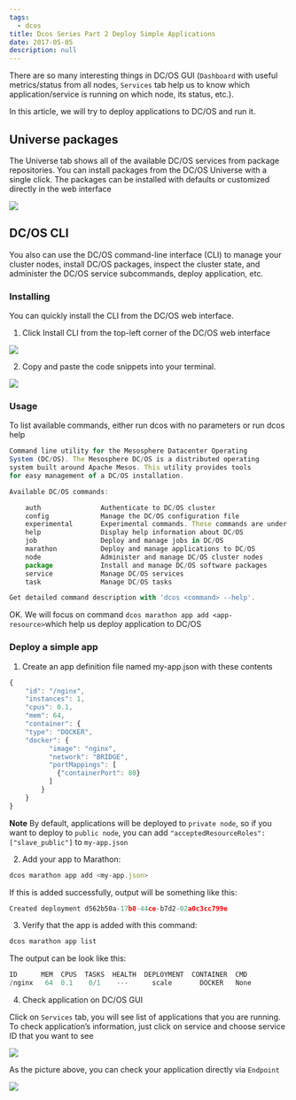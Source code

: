 ```yaml
---
tags: 
  - dcos
title: Dcos Series Part 2 Deploy Simple Applications
date: 2017-05-05
description: null
---
```


There are so many interesting things in DC/OS GUI (`Dashboard` with useful metrics/status from all nodes, `Services` tab help us to know which application/service is running on which node, its status, etc.).

In this article, we will try to deploy applications to DC/OS and run it.

## Universe packages

The Universe tab shows all of the available DC/OS services from package repositories. You can install packages from the DC/OS Universe with a single click. The packages can be installed with defaults or customized directly in the web interface

![](assets/dcos-series-part-2---deploy-simple-applications_e84b0a38362cbe07380b58ee7adae02d_md5.webp)

## DC/OS CLI

You also can use the DC/OS command-line interface (CLI) to manage your cluster nodes, install DC/OS packages, inspect the cluster state, and administer the DC/OS service subcommands, deploy application, etc.

### Installing

You can quickly install the CLI from the DC/OS web interface.

1. Click Install CLI from the top-left corner of the DC/OS web interface

![](assets/dcos-series-part-2---deploy-simple-applications_8f79be9b29c62d95fe90e2e03bc62284_md5.webp)

2. Copy and paste the code snippets into your terminal.

![](assets/dcos-series-part-2---deploy-simple-applications_fad27ec33399ea4f93224edcc53bbfb3_md5.webp)

### Usage

To list available commands, either run dcos with no parameters or run dcos help

```javascript
Command line utility for the Mesosphere Datacenter Operating
System (DC/OS). The Mesosphere DC/OS is a distributed operating
system built around Apache Mesos. This utility provides tools
for easy management of a DC/OS installation.

Available DC/OS commands:

    auth               Authenticate to DC/OS cluster
    config             Manage the DC/OS configuration file
    experimental       Experimental commands. These commands are under development and are subject to change
    help               Display help information about DC/OS
    job                Deploy and manage jobs in DC/OS
    marathon           Deploy and manage applications to DC/OS
    node               Administer and manage DC/OS cluster nodes
    package            Install and manage DC/OS software packages
    service            Manage DC/OS services
    task               Manage DC/OS tasks

Get detailed command description with 'dcos <command> --help'.
```

OK. We will focus on command `dcos marathon app add <app-resource>`which help us deploy application to DC/OS

### Deploy a simple app

1. Create an app definition file named my-app.json with these contents

```javascript
{
    "id": "/nginx",
    "instances": 1,
    "cpus": 0.1,
    "mem": 64,
    "container": {
    "type": "DOCKER",
    "docker": {
          "image": "nginx",
          "network": "BRIDGE",
          "portMappings": [
            {"containerPort": 80}
          ]
        }
    }
}
```

**Note**
By default, applications will be deployed to `private node`, so if you want to deploy to `public node`, you can add `"acceptedResourceRoles": ["slave_public"]` to `my-app.json`

2. Add your app to Marathon:

```javascript
dcos marathon app add <my-app.json>
```

If this is added successfully, output will be something like this:

```javascript
Created deployment d562b50a-17b0-44ce-b7d2-02a0c3cc799e
```

3. Verify that the app is added with this command:

```javascript
dcos marathon app list
```

The output can be look like this:

```javascript
ID      MEM  CPUS  TASKS  HEALTH  DEPLOYMENT  CONTAINER  CMD
/nginx   64  0.1    0/1    ---      scale       DOCKER   None
```

4. Check application on DC/OS GUI

Click on `Services` tab, you will see list of applications that you are running. To check application’s information, just click on service and choose service ID that you want to see

![](assets/dcos-series-part-2---deploy-simple-applications_377366f7ddcabc286a3d6d1e505eb94f_md5.webp)

As the picture above, you can check your application directly via `Endpoint`

![](assets/dcos-series-part-2---deploy-simple-applications_82cc4eeeaae867eb9bcafc54c0f7eda5_md5.webp)
